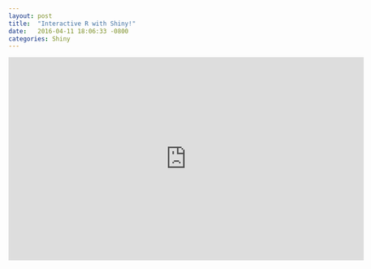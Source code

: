 ```yaml
---
layout: post
title:  "Interactive R with Shiny!"
date:   2016-04-11 18:06:33 -0800
categories: Shiny
---
```

<iframe src="http://shiny.datascience.uci.edu:3838/linggeli7/Sampling/"
name="Random Sampling app" height="400px" width="700px"
frameborder="0" marginheight="20" marginwidth="35" scrolling="auto"></iframe>
